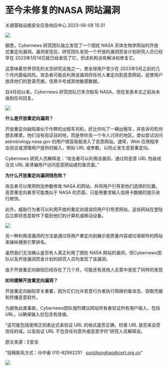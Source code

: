 #  至今未修复的NASA 网站漏洞   
 关键基础设施安全应急响应中心   2023-06-08 15:31  
  
![](https://mmbiz.qpic.cn/sz_mmbiz_png/iaz5iaQYxGogsj8QrZq6o0ZOKsgibY2hicBBdzJQReV0obw4XiaS9xAeMG0DkuzicPceyk48OibUNkj7ibiaichhK16P0y9A/640?wx_fmt=png "")  
  
据悉，Cybernews 研究团队独立发现了一个困扰 NASA 天体生物学网站的开放式重定向漏洞。漏洞发现后，研究团队发现一个开放的漏洞赏金计划研究人员已经早在 2023年1月14日就已经发现了它，但该机构没有解决和修复它。  
  
这意味着世界领先的太空研究设施之一，使全球用户至少在 2023年5月之前的几个月内面临风险。攻击者可能会利用该漏洞将任何人重定向到恶意网站，促使用户放弃他们的登录凭据，信用卡号或其他敏感数据。  
  
自4月初以来，Cybernews 研究团队已多次联系 NASA，但在发表本文之前尚未收到任何回复。  
  
![](https://mmbiz.qpic.cn/sz_mmbiz_png/iaz5iaQYxGogsj8QrZq6o0ZOKsgibY2hicBB4tfd1q7RI0y68iafg3AJKR1uXDick841fuMkQKEVVsdia912RCAfGblLg/640?wx_fmt=png "")  
  
**什么是开放重定向漏洞？**  
  
开放重定向缺陷类似于作弊的出租车司机，好比你叫了一辆出租车，并告诉司机你想去哪里。他们没有验证目的地，而是带你去一个令人讨厌的地区。类似尝试访问 astrobiology.nasa.gov 的用户很容易就进入了恶意网站。通常，Web 应用程序会验证或清理用户提供的输入，例如 URL 或参数，以防止发生恶意重定向。  
  
Cybernews 研究人员解释说：“攻击者可以利用该漏洞，通过将恶意 URL 伪装成合法 URL 来诱骗用户访问恶意网站或钓鱼页面。”  
  
**为什么开放重定向漏洞很危险？**  
  
攻击者可以使用附加参数修改 NASA 的网站，并将用户引导至他们选择的位置。恶意重定向甚至可能类似于 NASA 的页面，只是用要求输入信用卡数据的提示进行修饰。  
  
此外，威胁行为者可以利用开放的重定向错误将用户引导至网站，这些网站在登陆后立即将恶意软件下载到他们的计算机或移动设备。  
  
![](https://mmbiz.qpic.cn/sz_mmbiz_png/iaz5iaQYxGogsj8QrZq6o0ZOKsgibY2hicBBAVZcWH7F6nM08vTZSxSiaDAevyXXnRfCRwVMx0dkWubwpbRGKPrLeCA/640?wx_fmt=png "")  
  
另一种利用该漏洞的方法是通过将用户重定向到展示低质量内容或垃圾邮件的网站来操纵搜索引擎排名。  
  
虽然我们无法确认是否有人真正利用了困扰 NASA 网站的漏洞，但Cybernews团队以及开放漏洞赏金计划的研究人员均发现了该漏洞。  
  
由于开放重定向缺陷已经存在了几个月，可能还有其他人无意中发现了同样的发现  
  
**如何缓解开放重定向漏洞？**  
  
开放重定向缺陷至关重要，因为它们允许恶意行为者执行网络钓鱼攻击、窃取凭据和传播恶意软件。  
  
为避免此类事故，Cybernews团队强烈建议网站所有者验证所有用户输入，包括 URL，以确保输入仅包含有效值。  
  
“这可能包括使用正则表达式来验证 URL 的格式是否正确，检查 URL 是否来自受信任的域，以及验证 URL 不包含任何意外或恶意字符”研究人员解释说。  
  
  
  
原文来源：E安全  
  
“投稿联系方式：孙中豪 010-82992251   sunzhonghao@cert.org.cn”  
  
![](https://mmbiz.qpic.cn/sz_mmbiz_jpg/iaz5iaQYxGogucKMiatGyfBHlfj74r3CyPxEBrV0oOOuHICibgHwtoIGayOIcmJCIsAn02z2yibtfQylib07asMqYAEw/640?wx_fmt=jpeg&wxfrom=5&wx_lazy=1&wx_co=1 "")  
  
  
